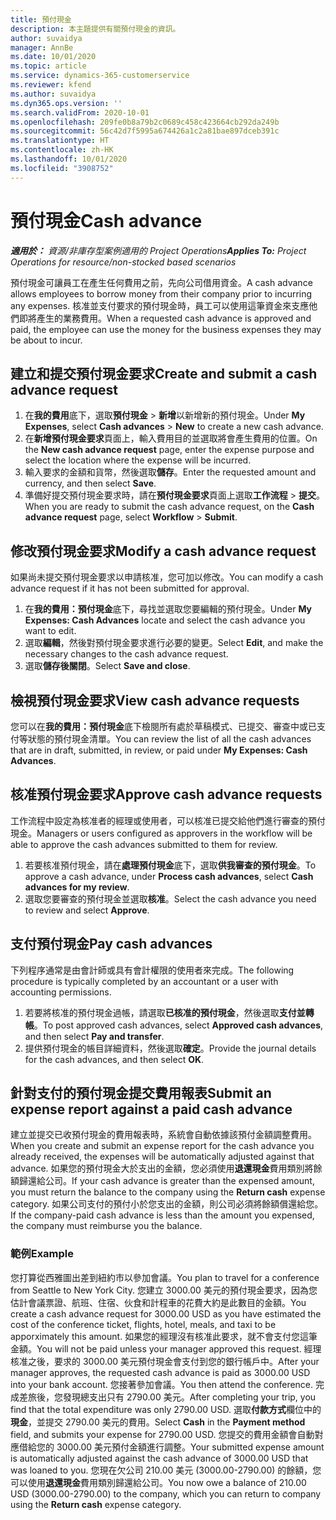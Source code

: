 ```yaml
---
title: 預付現金
description: 本主題提供有關預付現金的資訊。
author: suvaidya
manager: AnnBe
ms.date: 10/01/2020
ms.topic: article
ms.service: dynamics-365-customerservice
ms.reviewer: kfend
ms.author: suvaidya
ms.dyn365.ops.version: ''
ms.search.validFrom: 2020-10-01
ms.openlocfilehash: 209fe0b8a79b2c0689c458c423664cb292da249b
ms.sourcegitcommit: 56c42d7f5995a674426a1c2a81bae897dceb391c
ms.translationtype: HT
ms.contentlocale: zh-HK
ms.lasthandoff: 10/01/2020
ms.locfileid: "3908752"
---
```

# <a name="cash-advance"></a><span data-ttu-id="a132a-103">預付現金</span><span class="sxs-lookup"><span data-stu-id="a132a-103">Cash advance</span></span>

<span data-ttu-id="a132a-104">_**適用於：** 資源/非庫存型案例適用的 Project Operations_</span><span class="sxs-lookup"><span data-stu-id="a132a-104">_**Applies To:** Project Operations for resource/non-stocked based scenarios_</span></span>

<span data-ttu-id="a132a-105">預付現金可讓員工在產生任何費用之前，先向公司借用資金。</span><span class="sxs-lookup"><span data-stu-id="a132a-105">A cash advance allows employees to borrow money from their company prior to incurring any expenses.</span></span> <span data-ttu-id="a132a-106">核准並支付要求的預付現金時，員工可以使用這筆資金來支應他們即將產生的業務費用。</span><span class="sxs-lookup"><span data-stu-id="a132a-106">When a requested cash advance is approved and paid, the employee can use the money for the business expenses they may be about to incur.</span></span> 

## <a name="create-and-submit-a-cash-advance-request"></a><span data-ttu-id="a132a-107">建立和提交預付現金要求</span><span class="sxs-lookup"><span data-stu-id="a132a-107">Create and submit a cash advance request</span></span>

1. <span data-ttu-id="a132a-108">在**我的費用**底下，選取**預付現金** > **新增**以新增新的預付現金。</span><span class="sxs-lookup"><span data-stu-id="a132a-108">Under **My Expenses**, select **Cash advances** > **New** to create a new cash advance.</span></span> 
2. <span data-ttu-id="a132a-109">在**新增預付現金要求**頁面上，輸入費用目的並選取將會產生費用的位置。</span><span class="sxs-lookup"><span data-stu-id="a132a-109">On the **New cash advance request** page, enter the expense purpose and select the location where the expense will be incurred.</span></span>
3. <span data-ttu-id="a132a-110">輸入要求的金額和貨幣，然後選取**儲存**。</span><span class="sxs-lookup"><span data-stu-id="a132a-110">Enter the requested amount and currency, and then select **Save**.</span></span> 
4. <span data-ttu-id="a132a-111">準備好提交預付現金要求時，請在**預付現金要求**頁面上選取**工作流程** > **提交**。</span><span class="sxs-lookup"><span data-stu-id="a132a-111">When you are ready to submit the cash advance request, on the **Cash advance request** page, select **Workflow** > **Submit**.</span></span>

## <a name="modify-a-cash-advance-request"></a><span data-ttu-id="a132a-112">修改預付現金要求</span><span class="sxs-lookup"><span data-stu-id="a132a-112">Modify a cash advance request</span></span>

<span data-ttu-id="a132a-113">如果尚未提交預付現金要求以申請核准，您可加以修改。</span><span class="sxs-lookup"><span data-stu-id="a132a-113">You can modify a cash advance request if it has not been submitted for approval.</span></span>

1. <span data-ttu-id="a132a-114">在**我的費用：預付現金**底下，尋找並選取您要編輯的預付現金。</span><span class="sxs-lookup"><span data-stu-id="a132a-114">Under **My Expenses: Cash Advances** locate and select the cash advance you want to edit.</span></span>
2. <span data-ttu-id="a132a-115">選取**編輯**，然後對預付現金要求進行必要的變更。</span><span class="sxs-lookup"><span data-stu-id="a132a-115">Select **Edit**, and make the necessary changes to the cash advance request.</span></span> 
3. <span data-ttu-id="a132a-116">選取**儲存後關閉**。</span><span class="sxs-lookup"><span data-stu-id="a132a-116">Select **Save and close**.</span></span>


## <a name="view-cash-advance-requests"></a><span data-ttu-id="a132a-117">檢視預付現金要求</span><span class="sxs-lookup"><span data-stu-id="a132a-117">View cash advance requests</span></span>
<span data-ttu-id="a132a-118">您可以在**我的費用：預付現金**底下檢閱所有處於草稿模式、已提交、審查中或已支付等狀態的預付現金清單。</span><span class="sxs-lookup"><span data-stu-id="a132a-118">You can review the list of all the cash advances that are in draft, submitted, in review, or paid under **My Expenses: Cash Advances**.</span></span> 

## <a name="approve-cash-advance-requests"></a><span data-ttu-id="a132a-119">核准預付現金要求</span><span class="sxs-lookup"><span data-stu-id="a132a-119">Approve cash advance requests</span></span>

<span data-ttu-id="a132a-120">工作流程中設定為核准者的經理或使用者，可以核准已提交給他們進行審查的預付現金。</span><span class="sxs-lookup"><span data-stu-id="a132a-120">Managers or users configured as approvers in the workflow will be able to approve the cash advances submitted to them for review.</span></span> 

1. <span data-ttu-id="a132a-121">若要核准預付現金，請在**處理預付現金**底下，選取**供我審查的預付現金**。</span><span class="sxs-lookup"><span data-stu-id="a132a-121">To approve a cash advance, under **Process cash advances**, select **Cash advances for my review**.</span></span>
2. <span data-ttu-id="a132a-122">選取您要審查的預付現金並選取**核准**。</span><span class="sxs-lookup"><span data-stu-id="a132a-122">Select the cash advance you need to review and select **Approve**.</span></span>  

## <a name="pay-cash-advances"></a><span data-ttu-id="a132a-123">支付預付現金</span><span class="sxs-lookup"><span data-stu-id="a132a-123">Pay cash advances</span></span> 
<span data-ttu-id="a132a-124">下列程序通常是由會計師或具有會計權限的使用者來完成。</span><span class="sxs-lookup"><span data-stu-id="a132a-124">The following procedure is typically completed by an accountant or a user with accounting permissions.</span></span>

1. <span data-ttu-id="a132a-125">若要將核准的預付現金過帳，請選取**已核准的預付現金**，然後選取**支付並轉帳**。</span><span class="sxs-lookup"><span data-stu-id="a132a-125">To post approved cash advances, select **Approved cash advances**, and then select **Pay and transfer**.</span></span>  
2. <span data-ttu-id="a132a-126">提供預付現金的帳目詳細資料，然後選取**確定**。</span><span class="sxs-lookup"><span data-stu-id="a132a-126">Provide the journal details for the cash advances, and then select **OK**.</span></span> 

## <a name="submit-an-expense-report-against-a-paid-cash-advance"></a><span data-ttu-id="a132a-127">針對支付的預付現金提交費用報表</span><span class="sxs-lookup"><span data-stu-id="a132a-127">Submit an expense report against a paid cash advance</span></span> 

<span data-ttu-id="a132a-128">建立並提交已收預付現金的費用報表時，系統會自動依據該預付金額調整費用。</span><span class="sxs-lookup"><span data-stu-id="a132a-128">When you create and submit an expense report for the cash advance you already received, the expenses will be automatically adjusted against that advance.</span></span> <span data-ttu-id="a132a-129">如果您的預付現金大於支出的金額，您必須使用**退還現金**費用類別將餘額歸還給公司。</span><span class="sxs-lookup"><span data-stu-id="a132a-129">If your cash advance is greater than the expensed amount, you must return the balance to the company using the **Return cash** expense category.</span></span> <span data-ttu-id="a132a-130">如果公司支付的預付小於您支出的金額，則公司必須將餘額償還給您。</span><span class="sxs-lookup"><span data-stu-id="a132a-130">If the company-paid cash advance is less than the amount you expensed, the company must reimburse you the balance.</span></span> 

### <a name="example"></a><span data-ttu-id="a132a-131">範例</span><span class="sxs-lookup"><span data-stu-id="a132a-131">Example</span></span>
<span data-ttu-id="a132a-132">您打算從西雅圖出差到紐約市以參加會議。</span><span class="sxs-lookup"><span data-stu-id="a132a-132">You plan to travel for a conference from Seattle to New York City.</span></span> <span data-ttu-id="a132a-133">您建立 3000.00 美元的預付現金要求，因為您估計會議票證、航班、住宿、伙食和計程車的花費大約是此數目的金額。</span><span class="sxs-lookup"><span data-stu-id="a132a-133">You create a cash advance request for 3000.00 USD as you have estimated the cost of the conference ticket, flights, hotel, meals, and taxi to be apporximately this amount.</span></span> <span data-ttu-id="a132a-134">如果您的經理沒有核准此要求，就不會支付您這筆金額。</span><span class="sxs-lookup"><span data-stu-id="a132a-134">You will not be paid unless your manager approved this request.</span></span> <span data-ttu-id="a132a-135">經理核准之後，要求的 3000.00 美元預付現金會支付到您的銀行帳戶中。</span><span class="sxs-lookup"><span data-stu-id="a132a-135">After your manager approves, the requested cash advance is paid as 3000.00 USD into your bank account.</span></span> <span data-ttu-id="a132a-136">您接著參加會議。</span><span class="sxs-lookup"><span data-stu-id="a132a-136">You then attend the conference.</span></span> <span data-ttu-id="a132a-137">完成差旅後，您發現總支出只有 2790.00 美元。</span><span class="sxs-lookup"><span data-stu-id="a132a-137">After completing your trip, you find that the total expenditure was only 2790.00 USD.</span></span> <span data-ttu-id="a132a-138">選取**付款方式**欄位中的**現金**，並提交 2790.00 美元的費用。</span><span class="sxs-lookup"><span data-stu-id="a132a-138">Select **Cash** in the **Payment method** field, and submits your expense for 2790.00 USD.</span></span> <span data-ttu-id="a132a-139">您提交的費用金額會自動對應借給您的 3000.00 美元預付金額進行調整。</span><span class="sxs-lookup"><span data-stu-id="a132a-139">Your submitted expense amount is automatically adjusted against the cash advance of 3000.00 USD that was loaned to you.</span></span> <span data-ttu-id="a132a-140">您現在欠公司 210.00 美元 (3000.00-2790.00) 的餘額，您可以使用**退還現金**費用類別歸還給公司。</span><span class="sxs-lookup"><span data-stu-id="a132a-140">You now owe a balance of 210.00 USD (3000.00-2790.00) to the company, which you can return to company using the **Return cash** expense category.</span></span> 

